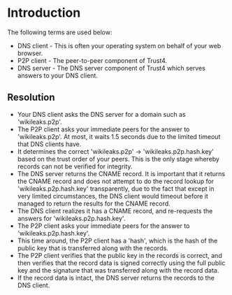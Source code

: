 # Introduction #

The following terms are used below:
  * DNS client - This is often your operating system on behalf of your web browser.
  * P2P client - The peer-to-peer component of Trust4.
  * DNS server - The DNS server component of Trust4 which serves answers to your DNS client.

## Resolution ##
  * Your DNS client asks the DNS server for a domain such as 'wikileaks.p2p'.
  * The P2P client asks your immediate peers for the answer to 'wikileaks.p2p'.  At most, it waits 1.5 seconds due to the limited timeout that DNS clients have.
  * It determines the correct 'wikileaks.p2p' -> 'wikileaks.p2p.hash.key' based on the trust order of your peers.  This is the only stage whereby records can not be verified for integrity.
  * The DNS server returns the CNAME record.  It is important that it returns the CNAME record and does not attempt to do the record lookup for 'wikileaks.p2p.hash.key' transparently, due to the fact that except in very limited circumstances, the DNS client would timeout before it managed to return the results for the CNAME record.
  * The DNS client realizes it has a CNAME record, and re-requests the answers for 'wikileaks.p2p.hash.key'.
  * The P2P client asks your immediate peers for the answer to 'wikileaks.p2p.hash.key'.
  * This time around, the P2P client has a 'hash', which is the hash of the public key that is transferred along with the records.
  * The P2P client verifies that the public key in the records is correct, and then verifies that the record data is signed correctly using the full public key and the signature that was transferred along with the record data.
  * If the record data is intact, the DNS server returns the records to the DNS client.
